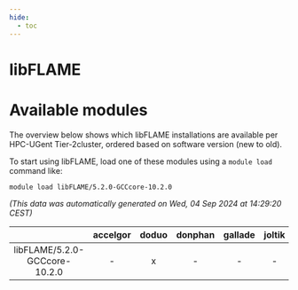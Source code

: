 ```yaml
---
hide:
  - toc
---
```


libFLAME
========

# Available modules


The overview below shows which libFLAME installations are available per HPC-UGent Tier-2cluster, ordered based on software version (new to old).

To start using libFLAME, load one of these modules using a `module load` command like:

```shell
module load libFLAME/5.2.0-GCCcore-10.2.0
```

*(This data was automatically generated on Wed, 04 Sep 2024 at 14:29:20 CEST)*  

| |accelgor|doduo|donphan|gallade|joltik|shinx|skitty|
| :---: | :---: | :---: | :---: | :---: | :---: | :---: | :---: |
|libFLAME/5.2.0-GCCcore-10.2.0|-|x|-|-|-|-|-|

